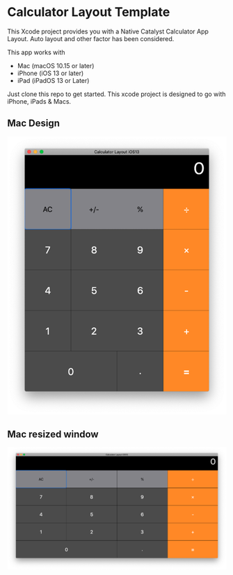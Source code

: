 # Calculator Layout Template

This Xcode project provides you with a Native Catalyst Calculator App Layout. Auto layout and other factor has been considered.

This app works with
* Mac (macOS 10.15 or later)
* iPhone (iOS 13 or later)
* iPad (iPadOS 13 or Later)

Just clone this repo to get started. This xcode project is designed to go with iPhone, iPads & Macs.
## Mac Design
![mac app](Documentation/mac%20design.png)

## Mac resized window
![mac resized window](Documentation/mac%20resize%20window.png)
